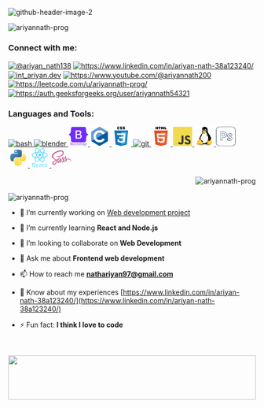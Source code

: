 
![github-header-image-2](https://github.com/user-attachments/assets/66e5c66b-70c9-4abc-8d4c-273fadca6911)

<p align="left"> <img src="https://komarev.com/ghpvc/?username=ariyannath-prog&label=Profile%20views&color=0e75b6&style=flat" alt="ariyannath-prog" /> </p>

<h3 align="left">Connect with me:</h3>
<p align="left">
  
<a href="https://twitter.com/@ariyan_nath138" target="blank"><img align="center" src="https://raw.githubusercontent.com/rahuldkjain/github-profile-readme-generator/master/src/images/icons/Social/twitter.svg" alt="@ariyan_nath138" height="30" width="40" /></a>
<a href="https://www.linkedin.com/in/ariyan-nath-38a123240/" target="blank"><img align="center" src="https://raw.githubusercontent.com/rahuldkjain/github-profile-readme-generator/master/src/images/icons/Social/linked-in-alt.svg" alt="https://www.linkedin.com/in/ariyan-nath-38a123240/" height="30" width="40" /></a>
<a href="https://instagram.com/int_ariyan.dev" target="blank"><img align="center" src="https://raw.githubusercontent.com/rahuldkjain/github-profile-readme-generator/master/src/images/icons/Social/instagram.svg" alt="int_ariyan.dev" height="30" width="40" /></a>
<a href="https://www.youtube.com/@ariyannath200" target="blank"><img align="center" src="https://raw.githubusercontent.com/rahuldkjain/github-profile-readme-generator/master/src/images/icons/Social/youtube.svg" alt="https://www.youtube.com/@ariyannath200" height="30" width="40" /></a>
<a href="https://leetcode.com/u/ariyannath-prog/" target="blank"><img align="center" src="https://raw.githubusercontent.com/rahuldkjain/github-profile-readme-generator/master/src/images/icons/Social/leet-code.svg" alt="https://leetcode.com/u/ariyannath-prog/" height="30" width="40" /></a>
<a href="https://www.geeksforgeeks.org/user/ariyannath54321/" target="blank"><img align="center" src="https://raw.githubusercontent.com/rahuldkjain/github-profile-readme-generator/master/src/images/icons/Social/geeks-for-geeks.svg" alt="https://auth.geeksforgeeks.org/user/ariyannath54321" height="30" width="40" /></a>
</p>

<h3 align="left">Languages and Tools:</h3>
<p align="left"> <a href="https://www.gnu.org/software/bash/" target="_blank" rel="noreferrer"> <img src="https://www.vectorlogo.zone/logos/gnu_bash/gnu_bash-icon.svg" alt="bash" width="40" height="40"/> </a> <a href="https://www.blender.org/" target="_blank" rel="noreferrer"> <img src="https://download.blender.org/branding/community/blender_community_badge_white.svg" alt="blender" width="40" height="40"/> </a> <a href="https://getbootstrap.com" target="_blank" rel="noreferrer"> <img src="https://raw.githubusercontent.com/devicons/devicon/master/icons/bootstrap/bootstrap-plain-wordmark.svg" alt="bootstrap" width="40" height="40"/> </a> <a href="https://www.cprogramming.com/" target="_blank" rel="noreferrer"> <img src="https://raw.githubusercontent.com/devicons/devicon/master/icons/c/c-original.svg" alt="c" width="40" height="40"/> </a> <a href="https://www.w3schools.com/css/" target="_blank" rel="noreferrer"> <img src="https://raw.githubusercontent.com/devicons/devicon/master/icons/css3/css3-original-wordmark.svg" alt="css3" width="40" height="40"/> </a> <a href="https://git-scm.com/" target="_blank" rel="noreferrer"> <img src="https://www.vectorlogo.zone/logos/git-scm/git-scm-icon.svg" alt="git" width="40" height="40"/> </a> <a href="https://www.w3.org/html/" target="_blank" rel="noreferrer"> <img src="https://raw.githubusercontent.com/devicons/devicon/master/icons/html5/html5-original-wordmark.svg" alt="html5" width="40" height="40"/> </a> <a href="https://developer.mozilla.org/en-US/docs/Web/JavaScript" target="_blank" rel="noreferrer"> <img src="https://raw.githubusercontent.com/devicons/devicon/master/icons/javascript/javascript-original.svg" alt="javascript" width="40" height="40"/> </a> <a href="https://www.linux.org/" target="_blank" rel="noreferrer"> <img src="https://raw.githubusercontent.com/devicons/devicon/master/icons/linux/linux-original.svg" alt="linux" width="40" height="40"/> </a> <a href="https://www.photoshop.com/en" target="_blank" rel="noreferrer"> <img src="https://raw.githubusercontent.com/devicons/devicon/master/icons/photoshop/photoshop-line.svg" alt="photoshop" width="40" height="40"/> </a> <a href="https://www.python.org" target="_blank" rel="noreferrer"> <img src="https://raw.githubusercontent.com/devicons/devicon/master/icons/python/python-original.svg" alt="python" width="40" height="40"/> </a> <a href="https://reactjs.org/" target="_blank" rel="noreferrer"> <img src="https://raw.githubusercontent.com/devicons/devicon/master/icons/react/react-original-wordmark.svg" alt="react" width="40" height="40"/> </a> <a href="https://sass-lang.com" target="_blank" rel="noreferrer"> <img src="https://raw.githubusercontent.com/devicons/devicon/master/icons/sass/sass-original.svg" alt="sass" width="40" height="40"/> </a> </p>

<p align="right">
  <img align="center" src="https://github-readme-stats.vercel.app/api/top-langs?username=ariyannath-prog&show_icons=true&locale=en&layout=compact&theme=dark" alt="ariyannath-prog" />
</p>

<p align="left">
  <img align="center" src="https://github-readme-stats.vercel.app/api?username=ariyannath-prog&show_icons=true&locale=en&theme=dark" alt="ariyannath-prog" />
</p>

- 🔭 I’m currently working on [Web development project](https://ariyannath-prog.github.io/E-Book-Haven/)

- 🌱 I’m currently learning **React and Node.js**

- 👯 I’m looking to collaborate on **Web Development**

- 💬 Ask me about **Frontend web development**

- 📫 How to reach me **nathariyan97@gmail.com**

- 📄 Know about my experiences [https://www.linkedin.com/in/ariyan-nath-38a123240/](https://www.linkedin.com/in/ariyan-nath-38a123240/)

- ⚡ Fun fact: **I think I love to code**

<br><br>
<img width="100%" height="90px" src="https://media1.giphy.com/media/v1.Y2lkPTc5MGI3NjExZndzaXpxZWIydWJsd256dWUzNzYzYmRxYXQxemJ4ZXdmMGozZ2FpayZlcD12MV9pbnRlcm5hbF9naWZfYnlfaWQmY3Q9cw/vamRg4k9FO2wyFylIx/200.webp">
